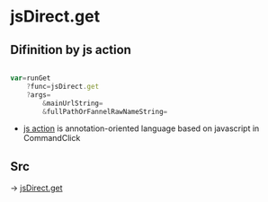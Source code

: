 # jsDirect.get

## Difinition by js action

```js.js

var=runGet
	?func=jsDirect.get
	?args=
		&mainUrlString=
		&fullPathOrFannelRawNameString=
```

- [js action]() is annotation-oriented language based on javascript in CommandClick

## Src

-> [jsDirect.get](https://github.com/puutaro/CommandClick/blob/master/app/src/main/java/com/puutaro/commandclick/fragment_lib/terminal_fragment/js_interface/JsDirect.kt#L44)


